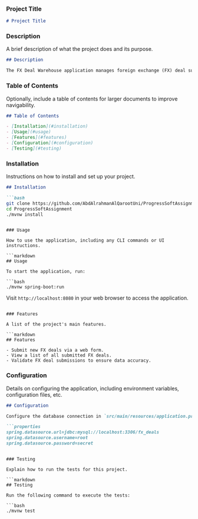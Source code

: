 
### Project Title

```markdown
# Project Title
```

### Description

A brief description of what the project does and its purpose.

```markdown
## Description

The FX Deal Warehouse application manages foreign exchange (FX) deal submissions, allowing users to input, view, and manage FX deals.
```

### Table of Contents

Optionally, include a table of contents for larger documents to improve navigability.

```markdown
## Table of Contents

- [Installation](#installation)
- [Usage](#usage)
- [Features](#features)
- [Configuration](#configuration)
- [Testing](#testing)
```

### Installation

Instructions on how to install and set up your project.

```markdown
## Installation

```bash
git clone https://github.com/AbdAlrahmanAlQarootUni/ProgressSoftAssignment
cd ProgressSoftAssignment
./mvnw install
```
```

### Usage

How to use the application, including any CLI commands or UI instructions.

```markdown
## Usage

To start the application, run:

```bash
./mvnw spring-boot:run
```

Visit `http://localhost:8080` in your web browser to access the application.
```

### Features

A list of the project's main features.

```markdown
## Features

- Submit new FX deals via a web form.
- View a list of all submitted FX deals.
- Validate FX deal submissions to ensure data accuracy.
```

### Configuration

Details on configuring the application, including environment variables, configuration files, etc.

```markdown
## Configuration

Configure the database connection in `src/main/resources/application.properties`:

```properties
spring.datasource.url=jdbc:mysql://localhost:3306/fx_deals
spring.datasource.username=root
spring.datasource.password=secret
```
```

### Testing

Explain how to run the tests for this project.

```markdown
## Testing

Run the following command to execute the tests:

```bash
./mvnw test
```
```

